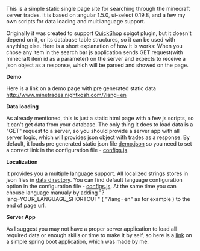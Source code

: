 
This is a simple static single page site for searching through the minecraft server trades.
It is based on angular 1.5.0, ui-select 0.19.8, and a few my own scripts for data loading and multilanguage support.

Originally it was created to support [QuickShop](https://www.spigotmc.org/resources/quickshop-reremake-1-15-ready-bees-bees-bee.62575/) spigot plugin, but it doesn't depend on it, or its database table structures, so it can be used with anything else. Here is a short explanation of how it is works:
When you chose any item in the search bar js application sends GET request(with minecraft item id as a parameter) on the server and expects to receive a json object as a response, which will be parsed and showed on the page.

**Demo**

Here is a link on a demo page with pre generated static data http://www.minetrades.nightkosh.com/?lang=en

**Data loading**

As already mentioned, this is just a static html page with a few js scripts, so it can't get data from your database. The only thing it does to load data is a "GET" request to a server, so you should provide a server app with all server logic, which will provides json object with trades as a response.
By default, it loads pre generated static json file [demo.json](https://github.com/NightKosh/MineTrades/blob/master/data/demo.json) so you need to set a correct link in the configuration file - [configs.js](https://github.com/NightKosh/MineTrades/blob/master/js/configs.js).

**Localization**

It provides you a multiple language support. All localized strings stores in json files in [data directory](https://github.com/NightKosh/MineTrades/tree/master/data). You can find default language configuration option in the configuration file - [configs.js](https://github.com/NightKosh/MineTrades/blob/master/js/configs.js). At the same time you can chouse language manualy by adding "?lang=YOUR_LANGUAGE_SHORTCUT" ( "?lang=en" as for example ) to the end of page url. 

**Server App**

As I suggest you may not have a proper server application to load all required data or enough skills or time to make it by self, so here is a [link](https://github.com/NightKosh/MineTradesServer) on a simple spring boot application, which was made by me.

